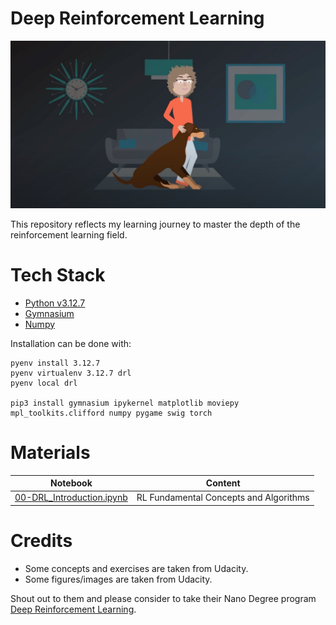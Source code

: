 # Deep Reinforcement Learning

![Intro to RL](https://raw.githubusercontent.com/NIN0vATI0N/Deep-Reinforement-Learning/trunk/assets/intro-to-rl-1.jpg)

This repository reflects my learning journey to master the depth of the reinforcement learning field.

# Tech Stack

* [Python v3.12.7](https://www.python.org/)
* [Gymnasium](https://gymnasium.farama.org/)
* [Numpy](https://numpy.org/)

Installation can be done with:
```shell
pyenv install 3.12.7
pyenv virtualenv 3.12.7 drl
pyenv local drl

pip3 install gymnasium ipykernel matplotlib moviepy mpl_toolkits.clifford numpy pygame swig torch 
```

# Materials

| Notebook | Content |
| -------- | ------- |
| [00-DRL_Introduction.ipynb](./src/notebooks/00-DRL_Introduction.ipynb) | RL Fundamental Concepts and Algorithms |

# Credits

* Some concepts and exercises are taken from Udacity.
* Some figures/images are taken from Udacity.

Shout out to them and please consider to take their Nano Degree program [Deep Reinforcement Learning](https://www.udacity.com/course/deep-reinforcement-learning-nanodegree--nd893).

